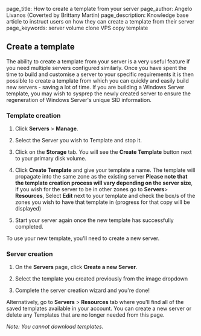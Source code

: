 page_title:       How to create a template from your server
page_author:      Angelo Livanos (Coverted by Brittany Martin)
page_description: Knowledge base article to instruct users on how they can create a template from their server
page_keywords:    server volume clone VPS copy template 

## Create a template 

The ability to create a template from your server is a very useful feature if you need multiple servers configured similarly. Once you have spent the time to build and customise a server to your specific requirements it is then possible to create a template from which you can quickly and easily build new servers - saving a lot of time.  If you are building a Windows Server template, you may wish to sysprep the newly created server to ensure the regeneration of Windows Server's unique SID information.

### Template creation

1. Click __Servers__ > __Manage__.

2. Select the Server you wish to Template and stop it.

3. Click on the __Storage__ tab. You will see the __Create Template__ button next to your primary disk volume.

4. Click __Create Template__ and give your template a name. The template will propagate into the same zone as the existing server __Please note that the template creation process will vary depending on the server size__, if you wish for the server to be in other zones go to __Servers__> __Resources__, Select __Edit__ next to your template and check the box/s of the zones you wish to have that template in (progress for that copy will be displayed)


5. Start your server again once the new template has successfully completed.

To use your new template, you'll need to create a new server.

### Server creation

1. On the __Servers__ page, click __Create a new Server__.

2. Select the template you created previously from the image dropdown

4. Complete the server creation wizard and you're done!

Alternatively, go to __Servers__ > __Resources__ tab where you'll find all of the saved templates available in your account. You can create a new server or delete any Templates that are no longer needed from this page.

_Note: You cannot download templates._
